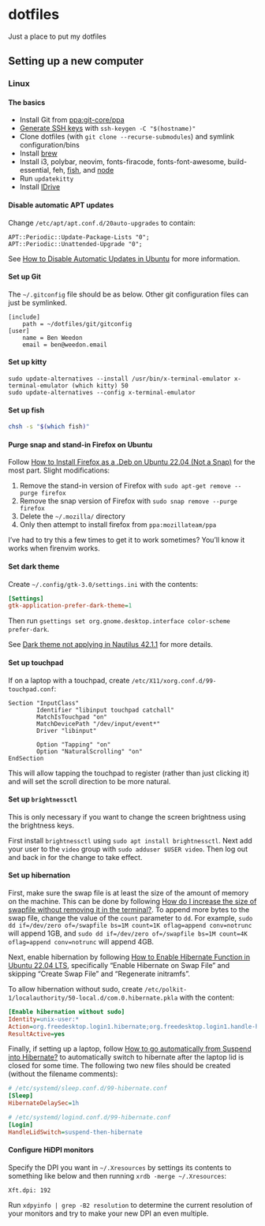 # dotfiles
Just a place to put my dotfiles

## Setting up a new computer

### Linux

#### The basics

- Install Git from [ppa:git-core/ppa]
- [Generate SSH keys] with `ssh-keygen -C "$(hostname)"`
- Clone dotfiles (with `git clone --recurse-submodules`) and symlink
  configuration/bins
- Install [brew]
- Install i3, polybar, neovim, fonts-firacode, fonts-font-awesome,
  build-essential, feh, [fish], and [node]
- Run `updatekitty`
- Install [IDrive]

#### Disable automatic APT updates

Change `/etc/apt/apt.conf.d/20auto-upgrades` to contain:

```
APT::Periodic::Update-Package-Lists "0";
APT::Periodic::Unattended-Upgrade "0";
```

See [How to Disable Automatic Updates in Ubuntu] for more information.

#### Set up Git

The `~/.gitconfig` file should be as below. Other git configuration files can
just be symlinked.

```gitconfig
[include]
    path = ~/dotfiles/git/gitconfig
[user]
    name = Ben Weedon
    email = ben@weedon.email
```

#### Set up kitty

```fish
sudo update-alternatives --install /usr/bin/x-terminal-emulator x-terminal-emulator (which kitty) 50
sudo update-alternatives --config x-terminal-emulator
```

#### Set up fish

```bash
chsh -s "$(which fish)"
```

#### Purge snap and stand-in Firefox on Ubuntu

Follow [How to Install Firefox as a .Deb on Ubuntu 22.04 (Not a Snap)] for the
most part. Slight modifications:

1. Remove the stand-in version of Firefox with `sudo apt-get remove --purge firefox`
2. Remove the snap version of Firefox with `sudo snap remove --purge firefox`
3. Delete the `~/.mozilla/` directory
4. Only then attempt to install firefox from `ppa:mozillateam/ppa`

I’ve had to try this a few times to get it to work sometimes? You’ll know it
works when firenvim works.

#### Set dark theme

Create `~/.config/gtk-3.0/settings.ini` with the contents:

```ini
[Settings]
gtk-application-prefer-dark-theme=1
```

Then run `gsettings set org.gnome.desktop.interface color-scheme prefer-dark`.

See [Dark theme not applying in Nautilus 42.1.1] for more details.

#### Set up touchpad

If on a laptop with a touchpad, create `/etc/X11/xorg.conf.d/99-touchpad.conf`:

```
Section "InputClass"
        Identifier "libinput touchpad catchall"
        MatchIsTouchpad "on"
        MatchDevicePath "/dev/input/event*"
        Driver "libinput"

        Option "Tapping" "on"
        Option "NaturalScrolling" "on"
EndSection
```

This will allow tapping the touchpad to register (rather than just clicking it)
and will set the scroll direction to be more natural.

#### Set up `brightnessctl`

This is only necessary if you want to change the screen brightness using the
brightness keys.

First install `brightnessctl` using `sudo apt install brightnessctl`. Next add
your user to the `video` group with `sudo adduser $USER video`. Then log out and
back in for the change to take effect.

#### Set up hibernation

First, make sure the swap file is at least the size of the amount of memory on
the machine. This can be done by following [How do I increase the size of
swapfile without removing it in the terminal?]. To append more bytes to the swap
file, change the value of the `count` parameter to `dd`. For example, `sudo dd
if=/dev/zero of=/swapfile bs=1M count=1K oflag=append conv=notrunc` will append
1GB, and `sudo dd if=/dev/zero of=/swapfile bs=1M count=4K oflag=append
conv=notrunc` will append 4GB.

Next, enable hibernation by following [How to Enable Hibernate Function in
Ubuntu 22.04 LTS], specifically “Enable Hibernate on Swap File” and skipping
“Create Swap File” and “Regenerate initramfs”.

To allow hibernation without sudo, create
`/etc/polkit-1/localauthority/50-local.d/com.0.hibernate.pkla` with the content:

```ini
[Enable hibernation without sudo]
Identity=unix-user:*
Action=org.freedesktop.login1.hibernate;org.freedesktop.login1.handle-hibernate-key;org.freedesktop.login1;org.freedesktop.login1.hibernate-multiple-sessions;org.freedesktop.login1.hibernate-ignore-inhibit
ResultActive=yes
```

Finally, if setting up a laptop, follow [How to go automatically from Suspend
into Hibernate?] to automatically switch to hibernate after the laptop lid is
closed for some time. The following two new files should be created (without the
filename comments):

```ini
# /etc/systemd/sleep.conf.d/99-hibernate.conf
[Sleep]
HibernateDelaySec=1h
```

```ini
# /etc/systemd/logind.conf.d/99-hibernate.conf
[Login]
HandleLidSwitch=suspend-then-hibernate
```

#### Configure HiDPI monitors

Specify the DPI you want in `~/.Xresources` by settings its contents to
something like below and then running `xrdb -merge ~/.Xresources`:

```
Xft.dpi: 192
```

Run `xdpyinfo | grep -B2 resolution` to determine the current resolution of your
monitors and try to make your new DPI an even multiple.

<!-- LINKS -->
[node]: https://github.com/nodesource/distributions#installation-instructions
[ppa:git-core/ppa]: https://git-scm.com/download/linux
[IDrive]: https://www.idrivedownloads.com/downloads/linux/download-for-linux/LinuxScripts/IDriveForLinux.zip
[How to Install Firefox as a .Deb on Ubuntu 22.04 (Not a Snap)]: https://www.omgubuntu.co.uk/2022/04/how-to-install-firefox-deb-apt-ubuntu-22-04
[fish]: https://launchpad.net/~fish-shell/+archive/ubuntu/release-3
[Dark theme not applying in Nautilus 42.1.1]: https://www.reddit.com/r/gnome/comments/ukx8k9/dark_theme_not_applying_in_nautilus_4211/
[Error opening terminal: xterm-kitty]: https://www.reddit.com/r/commandline/comments/prenxh/error_opening_terminal_xtermkitty/
[brew]: https://docs.brew.sh/Homebrew-on-Linux
[How do I increase the size of swapfile without removing it in the terminal?]: https://askubuntu.com/questions/927854/how-do-i-increase-the-size-of-swapfile-without-removing-it-in-the-terminal
[How to Enable Hibernate Function in Ubuntu 22.04 LTS]: https://ubuntuhandbook.org/index.php/2021/08/enable-hibernate-ubuntu-21-10/
[How to go automatically from Suspend into Hibernate?]: https://askubuntu.com/questions/12383/how-to-go-automatically-from-suspend-into-hibernate
[How to Disable Automatic Updates in Ubuntu]: https://linuxnightly.com/how-to-disable-automatic-updates-in-ubuntu/
[Generate SSH keys]: https://docs.github.com/en/authentication/connecting-to-github-with-ssh/generating-a-new-ssh-key-and-adding-it-to-the-ssh-agent
